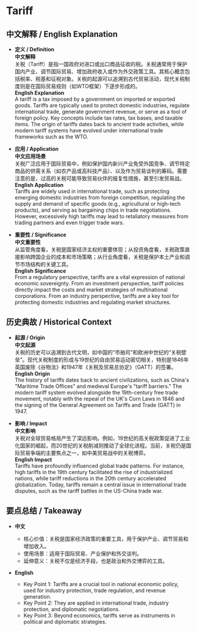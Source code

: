 # Tariff

## 中文解释 / English Explanation

* **定义 / Definition**  
  **中文解释**  
  关税（Tariff）是指一国政府对进口或出口商品征收的税。关税通常用于保护国内产业、调节国际贸易、增加政府收入或作为外交政策工具。其核心概念包括税率、税基和征税对象。关税的起源可以追溯到古代贸易活动，现代关税制度则是在国际贸易规则（如WTO框架）下逐步形成的。  
  **English Explanation**  
  A tariff is a tax imposed by a government on imported or exported goods. Tariffs are typically used to protect domestic industries, regulate international trade, generate government revenue, or serve as a tool of foreign policy. Key concepts include tax rates, tax bases, and taxable items. The origin of tariffs dates back to ancient trade activities, while modern tariff systems have evolved under international trade frameworks such as the WTO.

* **应用 / Application**  
  **中文应用场景**  
  关税广泛应用于国际贸易中，例如保护国内新兴产业免受外国竞争、调节特定商品的供需关系（如农产品或高科技产品）、以及作为贸易谈判的筹码。需要注意的是，过高的关税可能导致贸易伙伴的报复性措施，甚至引发贸易战。  
  **English Application**  
  Tariffs are widely used in international trade, such as protecting emerging domestic industries from foreign competition, regulating the supply and demand of specific goods (e.g., agricultural or high-tech products), and serving as bargaining chips in trade negotiations. However, excessively high tariffs may lead to retaliatory measures from trading partners and even trigger trade wars.

* **重要性 / Significance**  
  **中文重要性**  
  从监管角度看，关税是国家经济主权的重要体现；从投资角度看，关税政策直接影响跨国企业的成本和市场策略；从行业角度看，关税是保护本土产业和调节市场结构的关键工具。  
  **English Significance**  
  From a regulatory perspective, tariffs are a vital expression of national economic sovereignty. From an investment perspective, tariff policies directly impact the costs and market strategies of multinational corporations. From an industry perspective, tariffs are a key tool for protecting domestic industries and regulating market structures.

## 历史典故 / Historical Context

* **起源 / Origin**  
  **中文起源**  
  关税的历史可以追溯到古代文明，如中国的“市舶司”和欧洲中世纪的“关税壁垒”。现代关税制度的形成与19世纪的自由贸易运动密切相关，特别是1846年英国废除《谷物法》和1947年《关税及贸易总协定》（GATT）的签署。  
  **English Origin**  
  The history of tariffs dates back to ancient civilizations, such as China's "Maritime Trade Offices" and medieval Europe's "tariff barriers." The modern tariff system evolved alongside the 19th-century free trade movement, notably with the repeal of the UK's Corn Laws in 1846 and the signing of the General Agreement on Tariffs and Trade (GATT) in 1947.

* **影响 / Impact**  
  **中文影响**  
  关税对全球贸易格局产生了深远影响。例如，19世纪的高关税政策促进了工业化国家的崛起，而20世纪的关税削减则推动了全球化进程。当前，关税仍是国际贸易争端的主要焦点之一，如中美贸易战中的关税博弈。  
  **English Impact**  
  Tariffs have profoundly influenced global trade patterns. For instance, high tariffs in the 19th century facilitated the rise of industrialized nations, while tariff reductions in the 20th century accelerated globalization. Today, tariffs remain a central issue in international trade disputes, such as the tariff battles in the US-China trade war.

## 要点总结 / Takeaway

* **中文**  
  - 核心价值：关税是国家经济政策的重要工具，用于保护产业、调节贸易和增加收入。  
  - 使用场景：适用于国际贸易、产业保护和外交谈判。  
  - 延伸意义：关税不仅是经济手段，也是政治和外交博弈的工具。  

* **English**  
  - Key Point 1: Tariffs are a crucial tool in national economic policy, used for industry protection, trade regulation, and revenue generation.  
  - Key Point 2: They are applied in international trade, industry protection, and diplomatic negotiations.  
  - Key Point 3: Beyond economics, tariffs serve as instruments in political and diplomatic strategies.